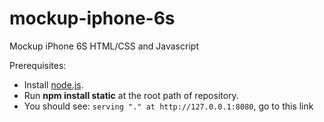 # mockup-iphone-6s
Mockup iPhone 6S HTML/CSS and Javascript

Prerequisites:
 - Install [node.js](https://nodejs.org/en/download/).
 - Run **npm install static** at the root path of repository.
 - You should see: ``serving "." at http://127.0.0.1:8080``, go to this link
